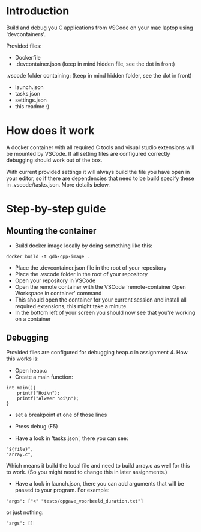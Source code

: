 <!-- Made by: Jorrit Stutterheim -->

# Introduction

Build and debug you C applications from VSCode on your mac laptop using 'devcontainers'.

Provided files:
- Dockerfile
- .devcontainer.json (keep in mind hidden file, see the dot in front)

.vscode folder containing: (keep in mind hidden folder, see the dot in front)
- launch.json
- tasks.json
- settings.json
- this readme :)

# How does it work

A docker container with all required C tools and visual studio extensions will be mounted by VSCode. If all setting files are configured correctly debugging should work out of the box.

With current provided settings it will always build the file you have open in your editor, so if there are dependencies that need to be build specify these in .vscode/tasks.json. More details below.

# Step-by-step guide

## Mounting the container
- Build docker image locally by doing something like this:
```
docker build -t gdb-cpp-image .
```

- Place the .devcontainer.json file in the root of your repository
- Place the .vscode folder in the root of your repository
- Open your repository in VSCode
- Open the remote container with the VSCode 'remote-container Open Workspace in container' command
- This should open the container for your current session and install all required extensions, this might take a minute.
- In the bottom left of your screen you should now see that you're working on a container

## Debugging

Provided files are configured for debugging heap.c in assignment 4. How this works is:
- Open heap.c
- Create a main function:
```
int main(){
    printf("Hoi\n");
    printf("Alweer hoi\n");
}
```
- set a breakpoint at one of those lines
- Press debug (F5)

- Have a look in 'tasks.json', there you can see:
```
"${file}",
"array.c",
```
Which means it build the local file and need to build array.c as well for this to work. (So you might need to change this in later assignments.)

- Have a look in launch.json, there you can add arguments that will be passed to your program. For example:
```
"args": ["<" "tests/opgave_voorbeeld_duration.txt"]
```
or just nothing:
```
"args": []
```



